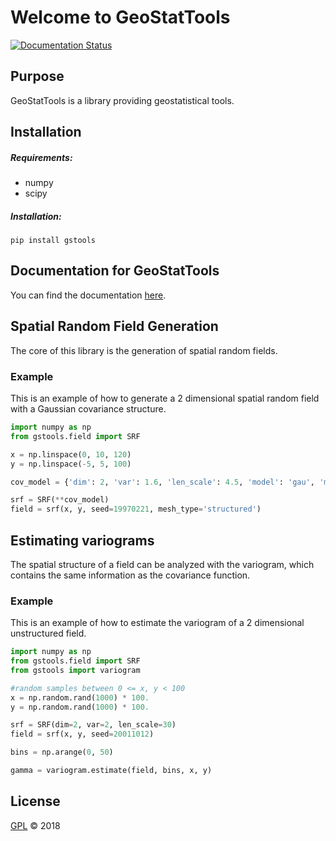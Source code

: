 # Welcome to GeoStatTools

[![Documentation Status](https://readthedocs.org/projects/docs/badge/?version=latest)](https://gstools.readthedocs.io/en/latest/)


## Purpose

GeoStatTools is a library providing geostatistical tools.


## Installation

##### Requirements:
- numpy
- scipy

##### Installation:
`pip install gstools`


## Documentation for GeoStatTools

You can find the documentation [here][doc_link].

[doc_link]: https://gstools.readthedocs.io/en/latest/


## Spatial Random Field Generation

The core of this library is the generation of spatial random fields.


### Example

This is an example of how to generate a 2 dimensional spatial random field with a Gaussian covariance structure.

```python
import numpy as np
from gstools.field import SRF

x = np.linspace(0, 10, 120)
y = np.linspace(-5, 5, 100)

cov_model = {'dim': 2, 'var': 1.6, 'len_scale': 4.5, 'model': 'gau', 'mode_no': 1000}

srf = SRF(**cov_model)
field = srf(x, y, seed=19970221, mesh_type='structured')
```


## Estimating variograms

The spatial structure of a field can be analyzed with the variogram, which contains the same information as the covariance function.


### Example

This is an example of how to estimate the variogram of a 2 dimensional unstructured field.

```python
import numpy as np
from gstools.field import SRF
from gstools import variogram

#random samples between 0 <= x, y < 100
x = np.random.rand(1000) * 100.
y = np.random.rand(1000) * 100.

srf = SRF(dim=2, var=2, len_scale=30)
field = srf(x, y, seed=20011012)

bins = np.arange(0, 50)

gamma = variogram.estimate(field, bins, x, y)
```


## License

[GPL][gpl_link] © 2018

[gpl_link]: https://github.com/LSchueler/GSTools/blob/master/LICENSE
